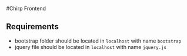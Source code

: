 #Chirp Frontend

## Requirements
* bootstrap folder should be located in `localhost` with name `bootstrap`
* jquery file should be located in `localhost` with name `jquery.js`
